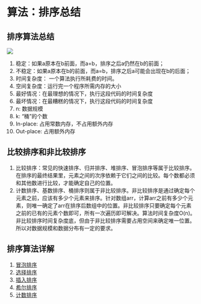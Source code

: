 # 算法：排序总结

## 排序算法总结
![](https://tomz-1253937763.cos.ap-guangzhou.myqcloud.com/img/201904/sort.png)

1. 稳定：如果a原本在b前面，而a=b，排序之后a仍然在b的前面；
2. 不稳定：如果a原本在b的前面，而a=b，排序之后a可能会出现在b的后面；
3. 时间复杂度： 一个算法执行所耗费的时间。
4. 空间复杂度：运行完一个程序所需内存的大小
5. 最好情况：在最理想的情况下，执行这段代码的时间复杂度
6. 最坏情况：在最糟糕的情况下，执行这段代码的时间复杂度
7. n: 数据规模
8. k: “桶”的个数
9. In-place: 占用常数内存，不占用额外内存
10. Out-place: 占用额外内存

## 比较排序和非比较排序
1. 比较排序：常见的快速排序、归并排序、堆排序、冒泡排序等属于比较排序。在排序的最终结果里，元素之间的次序依赖于它们之间的比较。每个数都必须和其他数进行比较，才能确定自己的位置。
2. 计数排序、基数排序、桶排序则属于非比较排序。非比较排序是通过确定每个元素之前，应该有多少个元素来排序。针对数组arr，计算arr之前有多少个元素，则唯一确定了arr在排序后数组中的位置。非比较排序只要确定每个元素之前的已有的元素个数即可，所有一次遍历即可解决。算法时间复杂度O(n)。非比较排序时间复杂度底，但由于非比较排序需要占用空间来确定唯一位置。所以对数据规模和数据分布有一定的要求。

## 排序算法详解
1. [冒泡排序](https://www.tomz.club/blog/md/Pragram/algorithm/2019-04/190416.md)
2. [选择排序](https://www.tomz.club/blog/md/Pragram/algorithm/2019-04/190417.md)
3. [插入排序](https://www.tomz.club/blog/md/Pragram/algorithm/2019-04/190418.md)
4. [希尔排序](https://www.tomz.club/blog/md/Pragram/algorithm/2019-04/190419.md)
5. [计数排序](https://www.tomz.club/blog/md/Pragram/algorithm/2019-04/190420.md)
